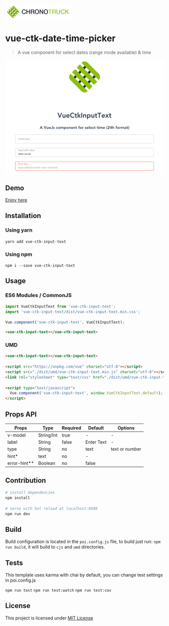 ![vue-ctk-input-text](./src/assets/logo_sticky.png)

# vue-ctk-date-time-picker

> A vue component for select dates (range mode available) & time

![vue-ctk-input-text](./src/assets/demo.png)

## Demo
[Enjoy here](https://htmlpreview.github.io/?https://github.com/chronotruck/vue-ctk-input-text/blob/master/demo/index.html)

## Installation

### Using yarn

`yarn add vue-ctk-input-text`

### Using npm

`npm i --save vue-ctk-input-text`

## Usage

### ES6 Modules / CommonJS

```js
import VueCtkInputText from 'vue-ctk-input-text';
import 'vue-ctk-input-text/dist/vue-ctk-input-text.min.css';

Vue.component('vue-ctk-input-text', VueCtkInputText);
```

```html
<vue-ctk-input-text></vue-ctk-input-text>
```

### UMD

```html
<vue-ctk-input-text></vue-ctk-input-text>

<script src="https://unpkg.com/vue" charset="utf-8"></script>
<script src="./dist/umd/vue-ctk-input-text.min.js" charset="utf-8"></script>
<link rel="stylesheet" type="text/css" href="./dist/umd/vue-ctk-input-text.min.css">

<script type="text/javascript">
  Vue.component('vue-ctk-input-text', window.VueCtkInputText.default);
</script>
```
## Props API

| Props      | Type       | Required | Default    | Options        |
|------------|------------|----------|------------|----------------|
| v-model    | String/Int | true     | -          | -              |
| label      | String     | false    | Enter Text | -              |
| type       | String     | no       | text       | text or number |
| hint*       | text       | no       | -          |                |
| error-hint** | Boolean    | no       | false      |                |

## Contribution

``` bash
# install dependencies
npm install

# serve with hot reload at localhost:8080
npm run dev
```

## Build

Build configuration is located in the `poi.config.js` file, to build just run: `npm run build`, it will build to `cjs` and `umd` directories.

## Tests

This template uses karma with chai by default, you can change test settings in poi.config.js

`npm run test`
`npm run test:watch`
`npm run test:cov`

## License

This project is licensed under [MIT License](http://en.wikipedia.org/wiki/MIT_License)

